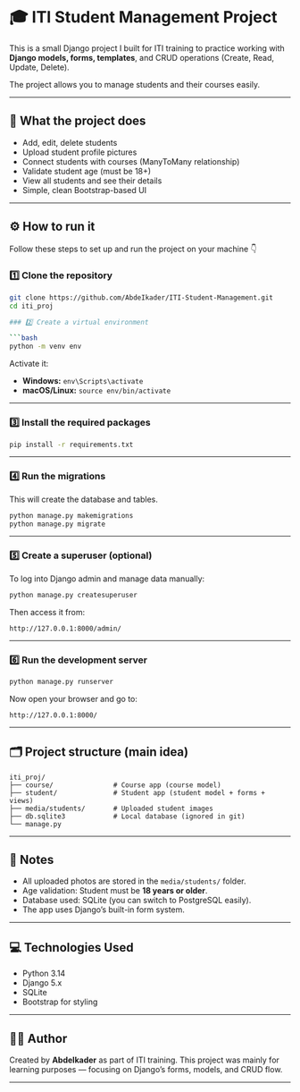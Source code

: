 # 🎓 ITI Student Management Project

This is a small Django project I built for ITI training to practice working with **Django models, forms, templates**, and CRUD operations (Create, Read, Update, Delete).

The project allows you to manage students and their courses easily.

---

## 🧠 What the project does

- Add, edit, delete students  
- Upload student profile pictures  
- Connect students with courses (ManyToMany relationship)  
- Validate student age (must be 18+)  
- View all students and see their details  
- Simple, clean Bootstrap-based UI  

---

## ⚙️ How to run it

Follow these steps to set up and run the project on your machine 👇

### 1️⃣ Clone the repository
```bash
git clone https://github.com/AbdeIkader/ITI-Student-Management.git
cd iti_proj

### 2️⃣ Create a virtual environment

```bash
python -m venv env
```

Activate it:

* **Windows:** `env\Scripts\activate`
* **macOS/Linux:** `source env/bin/activate`

---

### 3️⃣ Install the required packages

```bash
pip install -r requirements.txt
```

---

### 4️⃣ Run the migrations

This will create the database and tables.

```bash
python manage.py makemigrations
python manage.py migrate
```

---

### 5️⃣ Create a superuser (optional)

To log into Django admin and manage data manually:

```bash
python manage.py createsuperuser
```

Then access it from:

```
http://127.0.0.1:8000/admin/
```

---

### 6️⃣ Run the development server

```bash
python manage.py runserver
```

Now open your browser and go to:

```
http://127.0.0.1:8000/
```

---

## 🗂️ Project structure (main idea)

```
iti_proj/
├── course/               # Course app (course model)
├── student/              # Student app (student model + forms + views)
├── media/students/       # Uploaded student images
├── db.sqlite3            # Local database (ignored in git)
└── manage.py
```

---

## 🧾 Notes

* All uploaded photos are stored in the `media/students/` folder.
* Age validation: Student must be **18 years or older**.
* Database used: SQLite (you can switch to PostgreSQL easily).
* The app uses Django’s built-in form system.

---

## 💻 Technologies Used

* Python 3.14
* Django 5.x
* SQLite
* Bootstrap for styling

---

## 🧑‍💻 Author

Created by **Abdelkader** as part of ITI training.
This project was mainly for learning purposes — focusing on Django’s forms, models, and CRUD flow.

---
